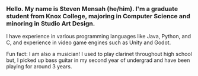 ### Hello. My name is Steven Mensah (he/him). I'm a graduate student from Knox College, majoring in Computer Science and minoring in Studio Art Design.
I have experience in various programming languages like Java, Python, and C, and experience in video game engines such as Unity and Godot.

Fun fact: I am also a musician! I used to play clarinet throughout high school but, I picked up bass guitar in my second year of undergrad and have been playing for around 3 years.
<!--

We can do this, just because.
- 🔭 I’m currently working on ... nothing at the moment. I might try working on a visual novel.
- 🌱 I’m currently learning ... programming languages paradigms and syntax.
- 📫 How to reach me: ... you can reach me using Twitter @SpeedyGamer03 or email mensahsteven21@gmail.com. I do not have a business email yet.
- 😄 Pronouns: ... he/him
- ⚡ Fun fact: ... I've played clarinet for 6 years. I had to stop playing, but I'm currently picking up bass guitar!
-->
